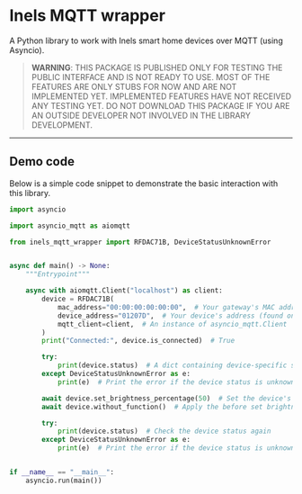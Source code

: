 # Inels MQTT wrapper

A Python library to work with Inels smart home devices over MQTT (using Asyncio).

> **WARNING**: THIS PACKAGE IS PUBLISHED ONLY FOR TESTING THE PUBLIC INTERFACE AND IS NOT READY TO USE. MOST OF THE 
> FEATURES ARE ONLY STUBS FOR NOW AND ARE NOT IMPLEMENTED YET. IMPLEMENTED FEATURES HAVE NOT RECEIVED ANY TESTING 
> YET. DO NOT DOWNLOAD THIS PACKAGE IF YOU ARE AN OUTSIDE DEVELOPER NOT INVOLVED IN THE LIBRARY DEVELOPMENT.

---

## Demo code

Below is a simple code snippet to demonstrate the basic interaction with this library.

```python
import asyncio

import asyncio_mqtt as aiomqtt

from inels_mqtt_wrapper import RFDAC71B, DeviceStatusUnknownError


async def main() -> None:
    """Entrypoint"""

    async with aiomqtt.Client("localhost") as client:
        device = RFDAC71B(
            mac_address="00:00:00:00:00:00",  # Your gateway's MAC address
            device_address="01207D",  # Your device's address (found on the device's top case)
            mqtt_client=client,  # An instance of asyncio_mqtt.Client
        )
        print("Connected:", device.is_connected)  # True

        try:
            print(device.status)  # A dict containing device-specific status data
        except DeviceStatusUnknownError as e:
            print(e)  # Print the error if the device status is unknown

        await device.set_brightness_percentage(50)  # Set the device's brightness to 50%
        await device.without_function()  # Apply the before set brightness percentage

        try:
            print(device.status)  # Check the device status again
        except DeviceStatusUnknownError as e:
            print(e)  # Print the error if the device status is unknown


if __name__ == "__main__":
    asyncio.run(main())
```
